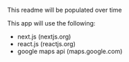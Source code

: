 This readme will be populated over time

This app will use the following:
- next.js (nextjs.org)
- react.js (reactjs.org)
- google maps api (maps.google.com)
